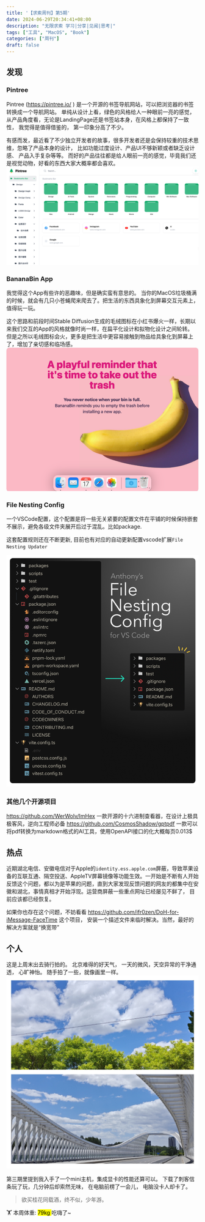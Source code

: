 ```yaml
---
title: '【求索周刊】第5期'
date: 2024-06-29T20:34:41+08:00
description: "无限求索 学习|分享|见闻|思考|"
tags: ["工具", "MacOS", "Book"]
categories: ["周刊"]
draft: false
---
```


## 发现

### Pintree
Pintree (https://pintree.io/ ) 是一个开源的书签导航网站，可以把浏览器的书签转换成一个导航网站。 单纯从设计上看，绿色的风格给人一种眼前一亮的感觉，从产品角度看，无论是LandingPage还是书签站本身，在风格上都保持了一致性， 我觉得是值得借鉴的， 第一印象分高了不少。

有感而发，最近看了不少独立开发者的故事，很多开发者还是会保持较重的技术思维，忽略了产品本身的设计， 比如功能过度设计、产品UI不够新颖或者缺乏设计感、 产品入手复杂等等。 而好的产品往往都是给人眼前一亮的感觉，毕竟我们还是视觉动物，好看的东西大家大概率都会喜欢。
![pintree](pintree.png)


### BananaBin App
我觉得这个App有些许的恶趣味，但是确实蛮有意思的。 当你的MacOS垃圾桶满的时候，就会有几只小苍蝇爬来爬去了。把生活的东西具象化到屏幕交互元素上，值得玩一玩。  

这个思路和前段时间Stable Diffusion生成的毛绒图标在小红书爆火一样，长期以来我们交互的App的风格就像时尚一样，在扁平化设计和拟物化设计之间轮转。 但是之所以毛绒图标会火，更多是把生活中更容易接触到物品给具象化到屏幕上了，增加了亲切感和临场感。
![bananabin](bananabin.png)

### File Nesting Config 
一个VSCode配置，这个配置是将一些无关紧要的配置文件在平铺的时候保持嵌套不展示，避免各级文件夹展开后过于混乱。比如package.

这套配置规则还在不断更新,  目前也有对应的自动更新配置vscode扩展`File Nesting Updater`

![filenesting](filenesting.png)


### 其他几个开源项目
https://github.com/WerWolv/ImHex  一款开源的十六进制查看器，在设计上极具极客风，逆向工程师必备
https://github.com/CosmosShadow/gptpdf  一款可以将pdf转换为markdown格式的AI工具，使用OpenAPI接口的化大概每页0.013$



## 
## 热点
近期湖北电信、安徽电信对于Apple的`identity.ess.apple.com`屏蔽，导致苹果设备的互联互通、隔空投送、AppleTV屏幕镜像等功能生效。一开始是不断有人开始反馈这个问题，都以为是苹果的问题，直到大家发现反馈问题的网友的都集中在安徽和湖北，事情真相才开始浮现。运营商屏蔽一些重点网址已经屡见不鲜了， 目前应该都已经恢复。 

如果你也存在这个问题，不妨看看  https://github.com/ifr0zen/DoH-for-iMessage-FaceTime  这个项目， 安装一个描述文件来临时解决。当然，最好的解决方案就是“换宽带”

## 个人
这是上周末出去骑行拍的。 北京难得的好天气， 一天的微风，天空异常的干净通透， 心旷神怡。 随手拍了一些，就像画里一样。
![outdoor](outdoor.jpg)

第三期里提到我入手了一个mini主机，集成显卡的性能还算可以。 下载了刺客信条玩了玩，几分钟后却索然无味， 在电脑前楞了一会儿， 电脑没卡人却卡了。 
> 欲买桂花同载酒，终不似，少年游。



🏋️ 本周体重: <mark> 79kg </mark> 吃嗨了~